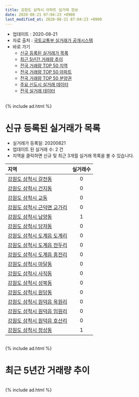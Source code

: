 ```yaml
---
title: 강원도 삼척시 아파트 실거래 정보
date: 2020-08-21 07:04:23 +0900
last_modified_at: 2020-08-21 07:04:23 +0900
---
```


* 업데이트 : 2020-08-21
* 자료 출처 : [국토교통부 실거래가 공개시스템](http://rt.molit.go.kr)
* 바로 가기
    * [신규 등록된 실거래가 목록](#신규-등록된-실거래가-목록)
    * [최근 5년간 거래량 추이](#최근-5년간-거래량-추이)
    * [전국 거래량 TOP 50 지역](https://inasie.github.io/apt-trade-info/최근-3개월-전국에서-가장-거래가-많이-발생한-지역)
    * [전국 거래량 TOP 50 아파트](https://inasie.github.io/apt-trade-info/최근-3개월-전국에서-가장-거래가-많이-발생한-아파트)
    * [전국 거래량 TOP 50 분양권](https://inasie.github.io/apt-trade-info/최근-3개월-전국에서-가장-거래가-많이-발생한-분양권)
    * [주요 신도시 실거래 데이터](https://inasie.github.io/apt-trade-info/주요-신도시)
    * [전국 실거래 데이터](https://inasie.github.io/apt-trade-info/전국)

<br>
{% include ad.html %}
<br>

# 신규 등록된 실거래가 목록
* 실거래가 등록일: 20200821
* 업데이트 된 실거래 수: 2 건
* 지역을 클릭하면 신규 및 최근 3개월 실거래 목록을 볼 수 있습니다.


|지역|실거래수|
|:---|:---:|
|[강원도 삼척시 갈천동](https://inasie.github.io/apt-trade-info/강원도-삼척시-갈천동)|0|
|[강원도 삼척시 건지동](https://inasie.github.io/apt-trade-info/강원도-삼척시-건지동)|0|
|[강원도 삼척시 교동](https://inasie.github.io/apt-trade-info/강원도-삼척시-교동)|0|
|[강원도 삼척시 근덕면 교가리](https://inasie.github.io/apt-trade-info/강원도-삼척시-근덕면-교가리)|0|
|[강원도 삼척시 남양동](https://inasie.github.io/apt-trade-info/강원도-삼척시-남양동)|1|
|[강원도 삼척시 당저동](https://inasie.github.io/apt-trade-info/강원도-삼척시-당저동)|0|
|[강원도 삼척시 도계읍 도계리](https://inasie.github.io/apt-trade-info/강원도-삼척시-도계읍-도계리)|0|
|[강원도 삼척시 도계읍 전두리](https://inasie.github.io/apt-trade-info/강원도-삼척시-도계읍-전두리)|0|
|[강원도 삼척시 도계읍 흥전리](https://inasie.github.io/apt-trade-info/강원도-삼척시-도계읍-흥전리)|0|
|[강원도 삼척시 마달동](https://inasie.github.io/apt-trade-info/강원도-삼척시-마달동)|0|
|[강원도 삼척시 사직동](https://inasie.github.io/apt-trade-info/강원도-삼척시-사직동)|0|
|[강원도 삼척시 성북동](https://inasie.github.io/apt-trade-info/강원도-삼척시-성북동)|0|
|[강원도 삼척시 원당동](https://inasie.github.io/apt-trade-info/강원도-삼척시-원당동)|0|
|[강원도 삼척시 원덕읍 옥원리](https://inasie.github.io/apt-trade-info/강원도-삼척시-원덕읍-옥원리)|0|
|[강원도 삼척시 원덕읍 임원리](https://inasie.github.io/apt-trade-info/강원도-삼척시-원덕읍-임원리)|0|
|[강원도 삼척시 원덕읍 호산리](https://inasie.github.io/apt-trade-info/강원도-삼척시-원덕읍-호산리)|0|
|[강원도 삼척시 정상동](https://inasie.github.io/apt-trade-info/강원도-삼척시-정상동)|1|


<br>
{% include ad.html %}
<br>

# 최근 5년간 거래량 추이


<div style="width:100%;">
    <canvas id="deal_progress" height="200"></canvas>
</div>

<script>
new Chart(document.getElementById("deal_progress"), {
    type: 'line',
    data: {
        labels: ['201508','201509','201510','201511','201512','201601','201602','201603','201604','201605','201606','201607','201608','201609','201610','201611','201612','201701','201702','201703','201704','201705','201706','201707','201708','201709','201710','201711','201712','201801','201802','201803','201804','201805','201806','201807','201808','201809','201810','201811','201812','201901','201902','201903','201904','201905','201906','201907','201908','201909','201910','201911','201912','202001','202002','202003','202004','202005','202006','202007','202008'],
        datasets: [{
            label: '매매',
            pointRadius: 1,
            data: [52, 43, 56, 55, 46, 44, 42, 57, 47, 60, 51, 44, 46, 40, 55, 52, 43, 49, 57, 34, 53, 34, 35, 31, 36, 28, 34, 40, 53, 89, 60, 75, 73, 67, 39, 44, 47, 31, 50, 33, 41, 56, 45, 54, 34, 35, 38, 42, 33, 35, 43, 55, 64, 41, 63, 52, 64, 56, 62, 60, 23],
            borderColor: "rgba(255, 201, 14, 1)",
            backgroundColor: "rgba(255, 201, 14, 0.5)",
            fill: false,
            lineTension: 0
        },{
            label: '전월세',
            pointRadius: 1,
            data: [41, 20, 36, 28, 38, 37, 42, 31, 33, 32, 28, 32, 23, 35, 19, 31, 30, 34, 28, 20, 28, 26, 25, 19, 28, 16, 15, 33, 25, 45, 70, 49, 55, 42, 42, 52, 45, 31, 33, 40, 25, 29, 46, 23, 24, 29, 22, 15, 15, 21, 21, 28, 26, 14, 38, 18, 26, 27, 20, 19, 2],
            borderColor: "rgba(0, 141, 185, 1)",
            backgroundColor: "rgba(0, 141, 185, 0.5)",
            fill: false,
            lineTension: 0
        }
        ]
    },
    options: {
        responsive: true,
        title: {
            display: false
        },
        tooltips: {
            mode: 'index',
            intersect: false
        },
        hover: {
            mode: 'nearest',
            intersect: true
        },
        scales: {
            xAxes: [{
                display: true,
                scaleLabel: {
                    display: true,
                    labelString: '년/월'
                }
            }],
            yAxes: [{
                display: true,
                ticks: {
                    suggestedMin: 0,
                },
                scaleLabel: {
                    display: true,
                    labelString: '실거래 수'
                }
            }]
        }
    }
});

</script>


<br>
{% include ad.html %}
<br>

